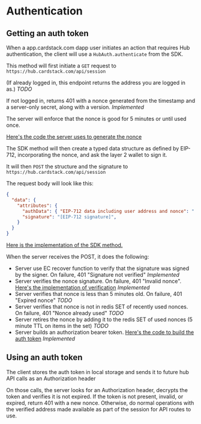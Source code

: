 # Authentication 

## Getting an auth token

When a app.cardstack.com dapp user initiates an action that requires Hub authentication,
the client will use a `HubAuth.authenticate` from the SDK.

This method will first initiate a `GET` request to `https://hub.cardstack.com/api/session`

(If already logged in, this endpoint returns the address you are logged in as.) _TODO_

If not logged in, returns 401 with a nonce generated from the timestamp and a server-only secret, along with a version. _Implemented_

The server will enforce that the nonce is good for 5 minutes or until used once.

[Here's the code the server uses to generate the nonce](./packages/hub/utils/authentication.ts#L37)

The SDK method will then create a typed data structure as defined by EIP-712, incorporating the nonce,
and ask the layer 2 wallet to sign it. 

It will then `POST` the structure and the signature to `https://hub.cardstack.com/api/session`

The request body will look like this:

```json
{
  "data": {
    "attributes": {
      "authData": { "EIP-712 data including user address and nonce": "..." },
      "signature": "[EIP-712 signature]",
    }
  }
}
```
[Here is the implementation of the SDK method.](./packages/cardpay-sdk/sdk/hub-auth.ts)

When the server receives the POST, it does the following:

* Server use EC recover function to verify that the signature was signed by the signer. On failure, 401 "Signature not verified" _Implemented_
* Server verifies the nonce signature. On failure, 401 "Invalid nonce". [Here's the implementation of verification](./packages/hub/utils/authentication.ts#L45) _Implemented_
* Server verifies that nonce is less than 5 minutes old. On failure, 401 "Expired nonce" _TODO_
* Server verifies that nonce is not in redis SET of recently used nonces. On failure, 401 "Nonce already used" _TODO_
* Server retires the nonce by adding it to the redis SET of used nonces (5 minute TTL on items in the set) _TODO_ 
* Server builds an authorization bearer token. [Here's the code to build the auth token](./packages/hub/utils/authentication.ts#L57) _Implemented_


## Using an auth token

The client stores the auth token in local storage and sends it to future hub API calls as an Authorization header

On those calls, the server looks for an Authorization header, decrypts the token and verifies it is not expired. If the token is not present, invalid, or expired, return 401 with a new nonce.
Otherwise, do normal operations with the verified address made available as part of the session for API routes to use.
